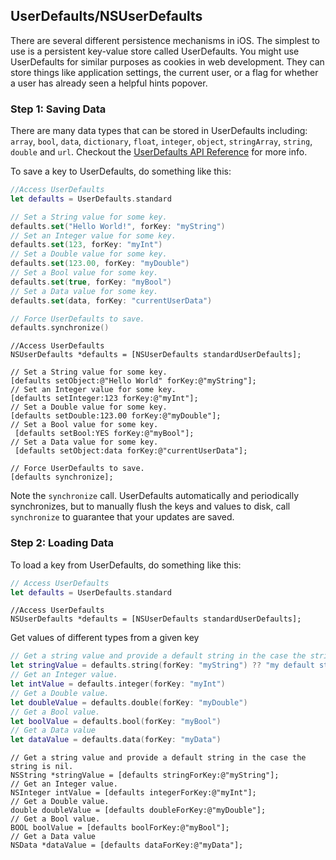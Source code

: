 ## UserDefaults/NSUserDefaults
There are several different persistence mechanisms in iOS. The simplest to use is a persistent key-value store called UserDefaults. You might use UserDefaults for similar purposes as cookies in web development. They can store things like application settings, the current user, or a flag for whether a user has already seen a helpful hints popover.

### Step 1: Saving Data

There are many data types that can be stored in UserDefaults including: `array`, `bool`, `data`, `dictionary`, `float`, `integer`, `object`, `stringArray`, `string`, `double` and `url`. Checkout the [UserDefaults API Reference](https://developer.apple.com/reference/foundation/userdefaults) for more info.

To save a key to UserDefaults, do something like this:

```swift
//Access UserDefaults
let defaults = UserDefaults.standard

// Set a String value for some key.
defaults.set("Hello World!", forKey: "myString")
// Set an Integer value for some key.
defaults.set(123, forKey: "myInt")
// Set a Double value for some key.
defaults.set(123.00, forKey: "myDouble")
// Set a Bool value for some key.
defaults.set(true, forKey: "myBool")
// Set a Data value for some key.
defaults.set(data, forKey: "currentUserData")

// Force UserDefaults to save.
defaults.synchronize()

```

```objc
//Access UserDefaults
NSUserDefaults *defaults = [NSUserDefaults standardUserDefaults];

// Set a String value for some key.
[defaults setObject:@"Hello World" forKey:@"myString"];
// Set an Integer value for some key.
[defaults setInteger:123 forKey:@"myInt"];
// Set a Double value for some key.
[defaults setDouble:123.00 forKey:@"myDouble"];
// Set a Bool value for some key.
 [defaults setBool:YES forKey:@"myBool"];
// Set a Data value for some key.
 [defaults setObject:data forKey:@"currentUserData"];

// Force UserDefaults to save.
[defaults synchronize];

```

Note the `synchronize` call. UserDefaults automatically and periodically synchronizes, but to manually flush the keys and values to disk, call `synchronize` to guarantee that your updates are saved.

### Step 2: Loading Data

To load a key from UserDefaults, do something like this:

```swift
// Access UserDefaults
let defaults = UserDefaults.standard
```
```objc
//Access UserDefaults
NSUserDefaults *defaults = [NSUserDefaults standardUserDefaults];
```

Get values of different types from a given key
```swift
// Get a string value and provide a default string in the case the string is nil.
let stringValue = defaults.string(forKey: "myString") ?? "my default string"
// Get an Integer value.
let intValue = defaults.integer(forKey: "myInt")
// Get a Double value.
let doubleValue = defaults.double(forKey: "myDouble")
// Get a Bool value.
let boolValue = defaults.bool(forKey: "myBool")
// Get a Data value
let dataValue = defaults.data(forKey: "myData")
```
```objc
// Get a string value and provide a default string in the case the string is nil.
NSString *stringValue = [defaults stringForKey:@"myString"];
// Get an Integer value.
NSInteger intValue = [defaults integerForKey:@"myInt"];
// Get a Double value.
double doubleValue = [defaults doubleForKey:@"myDouble"];
// Get a Bool value.
BOOL boolValue = [defaults boolForKey:@"myBool"];
// Get a Data value
NSData *dataValue = [defaults dataForKey:@"myData"];
```